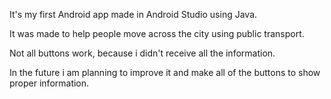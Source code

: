 It's my first Android app made in Android Studio using Java.

It was made to help people move across the city using public transport.

Not all buttons work, because i didn't receive all the information.

In the future i am planning to improve it and make all of the buttons to show proper information.
